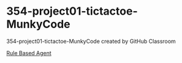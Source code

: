 # 354-project01-tictactoe-MunkyCode
354-project01-tictactoe-MunkyCode created by GitHub Classroom

[Rule Based Agent](src/main/java/edu/ithaca/dragon/games/tictactoe/player/RuleBaseAgent.java)
